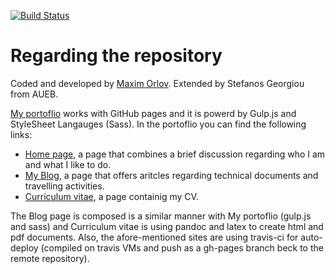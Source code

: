 [![Build Status](https://travis-ci.org/stefanos1316/my_portfolio.svg?branch=master)](https://travis-ci.org/stefanos1316/my_portfolio)

# Regarding the repository

Coded and developed by [Maxim Orlov](https://github.com/orlovmax).
Extended by Stefanos Georgiou from AUEB.

[My portoflio](http://stefanos1316.github.io/my_portfolio/build/index.html) works with GitHub pages and it is powerd by Gulp.js and StyleSheet Langauges (Sass).
In the portoflio you can find the following links:

* [Home page](https://stefanos1316.github.io/my_portfolio/build/home.html), a page that combines a brief discussion regarding who I am and what I like to do.
* [My Blog](https://stefanos1316.github.io/my_blog/index.html), a page that offers aritcles regarding technical documents and travelling activities.
* [Curriculum vitae](https://stefanos1316.github.io/my_curriculum_vitae/index.html), a page containig my CV.

The Blog page is composed is a similar manner with My portoflio (gulp.js and sass) and Curriculum vitae is using pandoc and latex to create html and pdf documents.
Also, the afore-mentioned sites are using travis-ci for auto-deploy (compiled on travis VMs and push as a gh-pages branch beck to the remote repository).

